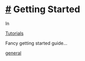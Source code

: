 # [\#](https://monkins1010.github.io/veruscurrencies/getting-started/\#getting-started) Getting Started

In

[Tutorials](https://monkins1010.github.io/categories/tutorials/)

Fancy getting started guide...

[general](https://monkins1010.github.io/tags/general/)